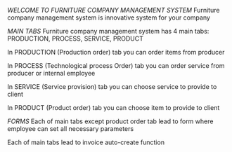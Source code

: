 *WELCOME TO
FURNITURE COMPANY MANAGEMENT SYSTEM*
Furniture company management system is innovative system for your company

*MAIN TABS*
Furniture company management system has 4 main tabs: PRODUCTION, PROCESS, SERVICE, PRODUCT

In PRODUCTION (Production order) tab you can order items from producer

In PROCESS (Technological process Order) tab you can order service from producer or internal employee

In SERVICE (Service provision) tab you can choose service to provide to client

In PRODUCT (Product order) tab you can choose item to provide to client

*FORMS*
Each of main tabs except product order tab lead to form where employee can set all necessary parameters

Each of main tabs lead to invoice auto-create function
